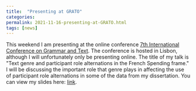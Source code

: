 ```yaml
---
title:  "Presenting at GRATO"
categories: 
permalink: 2021-11-16-presenting-at-GRATO.html
tags: [news]
---
```


This weekend I am presenting at the online conference [7th International Conference on Grammar and Text](https://clunl.fcsh.unl.pt/en/eventos-cientificos/grato/grato-2021/). The conference is hosted in Lisbon, although I will unfortunately only be presenting online. The title of my talk is "Text genre and participant role alternations in the French Spending frame." I will be discussing the important role that genre plays in affecting the use of participant role alternations in some of the data from my dissertation. You can view my slides here: <a href="/assets/downloads/GRATO2021_Law.pdf" target="_blank" title="download slides">link</a>.